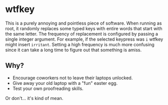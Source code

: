 # wtfkey

This is a purely annoying and pointless piece of software. When
running as root, it randomly replaces some typed keys with entire
words that start with the same letter. The frequency of replacement is
configured by passing a single integer argument. For example, if the
selected keypress was `i` wtfkey might insert ` irritant `. Setting a
high frequency is much more confusing since it can take a long time to
figure out that something is amiss.

## Why?

* Encourage coworkers not to leave their laptops unlocked.
* Give away your old laptop with a "fun" easter egg.
* Test your own proofreading skills.

Or don't... it's kind of mean.

